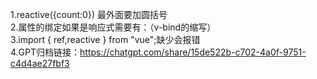 1.reactive({count:0})
  最外面要加圆括号<br>
2.属性的绑定如果是响应式需要有：（v-bind的缩写）<br>
3.import { ref,reactive } from "vue";缺少会报错<br>
4.GPT归档链接：https://chatgpt.com/share/15de522b-c702-4a0f-9751-c4d4ae27fbf3
